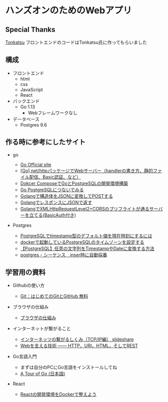# ハンズオンのためのWebアプリ

## Special Thanks

[Tonkatsu](https://github.com/y-f-tonkatsu)
フロントエンドのコードはTonkatsu氏に作ってもらいました

## 構成

- フロントエンド
    - html
    - css
    - JavaScript
    - React
- バックエンド
    - Go 1.13
        - Webフレームワークなし
- データベース
    - Postgres 9.6

## 作る時に参考にしたサイト

- go
    - [Go Official site](https://golang.org/)
    - [[Go] net/httpパッケージでWebサーバー（handlerの書き方、静的ファイル配信、Basic認証、など）](https://www.yoheim.net/blog.php?q=20170403)
    - [Dokcer ComposeでGoとPostgreSQLの開発環境構築](https://qiita.com/muroya2355/items/d48c384a4a82c7ed34ae)
    - [Go PostgreSQLにつないでみる](https://qiita.com/hiro9/items/e6e41ec822a7077c3568)
    - [Golangで構造体をJSONに変換してPOSTする](https://qiita.com/howmuch515/items/65094d18292ff1c4408c)
    - [GolangでレスポンスにJSONで返す](https://konboi.hatenablog.com/entry/2014/09/23/172756)
    - [GolangでXMLHttpRequestLevel2+CORSのプリフライトが通るサーバーを立てる(BasicAuth付き)](https://qiita.com/romot/items/b49f7d9e28101daaa99e)

- Postgres
    - [PostgreSQLでtimestamp型のデフォルト値を現在時刻にするには](http://tomute.hateblo.jp/entry/20131218/1387370615)
    - [dockerで起動しているPostgreSQLのタイムゾーンを設定する](https://qiita.com/reoring/items/9e87176d73675e5fdafa)
    - [【PostgreSQL】任意の文字列をTimestampやDateに変換する方法](https://qiita.com/akidroid/items/a1df9ebb6e8e9ca1b51b)
    - [postgres - シーケンス　inser時に自動採番](http://developpp.blog.jp/archives/8224244.html)

## 学習用の資料

- Githubの使い方
    - [Git：はじめてのGitとGitHub 無料](https://www.udemy.com/course/intro_git/)

- ブラウザの仕組み
    - [ブラウザの仕組み](https://www.html5rocks.com/ja/tutorials/internals/howbrowserswork/)

- インターネットが繋がること
    - [インターネッツの繋がるしくみ（TCP/IP編） slideshare](https://www.slideshare.net/yossy222/tcpip-sastudy)
    - [Webを支える技術 ―― HTTP，URI，HTML，そしてREST ](https://amzn.to/2qJ11nA)

- Go言語入門
    - まずは自分のPCにGo言語をインストールしてね
    - [A Tour of Go (日本語)](https://go-tour-jp.appspot.com/welcome/1)

- React
    - [Reactの開発環境をDockerで整えよう](https://code-ship-blog.wemotion.co.jp/technology/react%E3%81%AE%E9%96%8B%E7%99%BA%E7%92%B0%E5%A2%83%E3%82%92docker%E3%81%A7%E6%95%B4%E3%81%88%E3%82%88%E3%81%86/)
